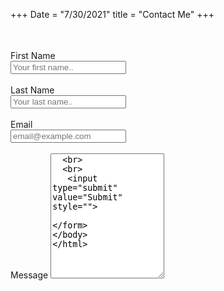 +++
Date = "7/30/2021"
title = "Contact Me"
+++

<form name="Contact" method="post" netlify-honeypot="bot-field" data-netlify="true">
  <p style="visibility: hidden">
    <label>"Dont Fill This Out If You're Human:" </label><input name="bot-field/">
  </p>
  <label for="fname">First Name</label>
  <br>
    <input type="text" id="fname" name"fisrtname" placeholder="Your first name..">
  <br>
  <br>
   <label for="lname">Last Name</label>
  <br>
    <input type="text" id="lname" name"lastname" placeholder="Your last name..">
  <br>
  <br>
   <label for="email">Email</label>
  <br>
    <input type="text" id="email" name"email" placeholder="email@example.com">
  <br>
  <br>
    <label for="message">Message</label>
     <textarea id="message" name"message" placeholder="Write something interesting!" style="height:200px"</textarea>
  <br>
  <br>
   <input type="submit" value="Submit" style="">
  
</form>
